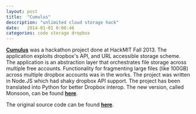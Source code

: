 ```yaml
---
layout: post
title:  "Cumulus"
description: "unlimited cloud storage hack"
date:   2014-01-01 0:00:46
categories: code storage dropbox
---
```


[**Cumulus**][node] was a hackathon project done at HackMIT Fall 2013. The application exploits dropbox's API, and URL accessible storage scheme. The application is an abstraction layer that orchestrates file storage across multiple free accounts. Functionality for fragmenting large files (like 100GB) across multiple dropbox accounts was in the works. The project was written in Node.JS which had shaky dropbox API support. The project has been translated into Python for better Dropbox interop. The new version, called Monsoon, can be found [**here**][python].

The original source code can be found [**here**][node].

[node]: https://github.com/unblevable/cumulus.af
[python]: https://github.com/raymondjacobson/monsoon
